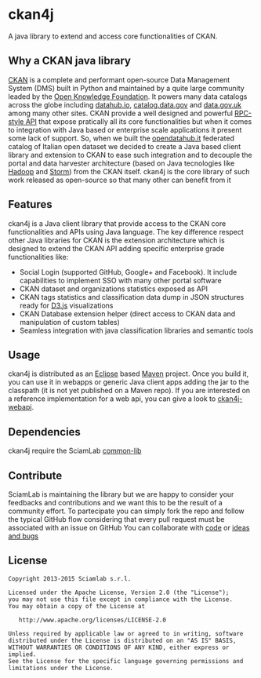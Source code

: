 ckan4j
======
A java library to extend and access core functionalities of CKAN.

Why a CKAN java library
-----------------------
[CKAN](http://ckan.org) is a complete and performant open-source Data Management System (DMS)
built in Python and maintained by a quite large community leaded by the [Open Knowledge Foundation](http://okfn.org/).
It powers many data catalogs across the globe including [datahub.io](http://datahub.io),
[catalog.data.gov](http://catalog.data.gov) and [data.gov.uk](http://data.gov.uk/data/search)
among many other sites.
CKAN provide a well designed and powerful [RPC-style API](http://docs.ckan.org/en/latest/api/index.html)
that expose pratically all its core functionalities but when it comes to integration
with Java based or enterprise scale applications it present some lack of support. 
So, when we built the [opendatahub.it](http://www.opendatahub.it) federated catalog of
Italian open dataset we decided to create a Java based client library and extension to CKAN
to ease such integration and to decouple the portal and data harvester architecture
(based on Java tecnologies like [Hadoop](http://hadoop.apache.org/) and 
[Storm](http://storm.incubator.apache.org/)) from the CKAN itself.
ckan4j is the core library of such work released as open-source so that many other can
benefit from it


Features
--------
ckan4j is a Java client library that provide access to the CKAN
core functionalities and APIs using Java language. The key difference
respect other Java libraries for CKAN is the extension architecture which
is designed to extend the CKAN API adding specific enterprise grade
functionalities like: 

* Social Login (supported GitHub, Google+ and Facebook).
  It include capabilities to implement SSO with many other portal software 
* CKAN dataset and organizations statistics exposed as API
* CKAN tags statistics and classification data dump in JSON structures ready for [D3.js](http://d3js.org/) visualizations
* CKAN Database extension helper (direct access to CKAN data and manipulation of custom tables) 
* Seamless integration with java classification libraries and semantic tools 

Usage
--------
ckan4j is distributed as an [Eclipse](https://www.eclipse.org/) based [Maven](http://maven.apache.org/) project.
Once you build it, you can use it in webapps or generic Java client apps adding the jar to the classpath (it is not yet published on a Maven repo).
If you are interested on a reference implementation for a web api, you can give a look to [ckan4j-webapi](https://github.com/sciamlab/ckan4j-webapi).


Dependencies
-------------
ckan4j require the SciamLab [common-lib](https://github.com/sciamlab/common-lib)


Contribute
----------
SciamLab is maintaining the library but we are happy to consider your feedbacks
and contributions and we want this to be the result of a community effort.
To partecipate you can simply fork the repo and follow the
typical GitHub flow considering that every pull request must be associated with
an issue on GitHub
You can collaborate with [code](https://github.com/sciamlab/ckan4j/pulls) or
[ideas and bugs](https://github.com/sciamlab/ckan4j/issues)


License
-------

    Copyright 2013-2015 Sciamlab s.r.l.

    Licensed under the Apache License, Version 2.0 (the "License");
    you may not use this file except in compliance with the License.
    You may obtain a copy of the License at

       http://www.apache.org/licenses/LICENSE-2.0

    Unless required by applicable law or agreed to in writing, software
    distributed under the License is distributed on an "AS IS" BASIS,
    WITHOUT WARRANTIES OR CONDITIONS OF ANY KIND, either express or implied.
    See the License for the specific language governing permissions and
    limitations under the License.
